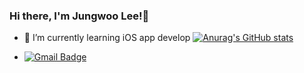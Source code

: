 ### Hi there, I'm Jungwoo Lee!👋

- 🌱 I’m currently learning iOS app develop
[![Anurag's GitHub stats](https://github-readme-stats.vercel.app/api?username=BO1126)](https://github.com/anuraghazra/github-readme-stats)

- [![Gmail Badge](https://img.shields.io/badge/Gmail-d14836?style=flat-square&logo=Gmail&logoColor=white&link=mailto:jungwoo8688@gmail.com)](mailto:jungwoo8688@gmail.com)
